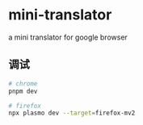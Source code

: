 # mini-translator
a mini translator for google browser 

## 调试

```bash
# chrome
pnpm dev

# firefox
npx plasmo dev --target=firefox-mv2
```
